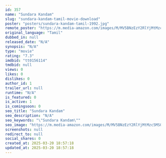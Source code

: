```yaml
---
id: 357
name: "Sundara Kandam"
slug: "sundara-kandam-tamil-movie-download"
poster: "posters/sundara-kandam-tamil-1992.jpg"
remote_poster: "https://m.media-amazon.com/images/M/MV5BNzEzY2RlYjMtMzc5MS00ZTI0LWFmNTgtODhmYThhZjEzNmU4XkEyXkFqcGdeQXVyODEzOTQwNTY@._V1_SX300.jpg"
original_language: "Tamil"
dubbed_in: null
released_date: "N/A"
synopsis: "N/A"
type: "movie"
rating: "7.3"
imdbid: "tt0156114"
tmdbid: null
views: 0
likes: 0
dislikes: 0
author_id: 1
trailer_url: null
runtime: "N/A"
is_featured: 0
is_active: 1
is_comingsoon: 0
seo_title: "Sundara Kandam"
seo_description: "N/A"
seo_keywords: "\"Sundara Kandam\""
seo_image: "https://m.media-amazon.com/images/M/MV5BNzEzY2RlYjMtMzc5MS00ZTI0LWFmNTgtODhmYThhZjEzNmU4XkEyXkFqcGdeQXVyODEzOTQwNTY@._V1_SX300.jpg"
screenshots: null
redirect_to: null
social_shares: 0
created_at: 2025-03-20 18:57:18
updated_at: 2025-03-20 18:57:18
---
```


